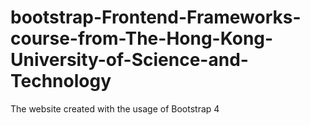 # bootstrap-Frontend-Frameworks-course-from-The-Hong-Kong-University-of-Science-and-Technology
The website created with the usage of Bootstrap 4
